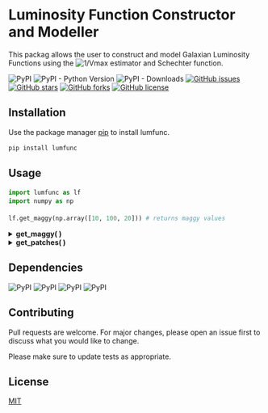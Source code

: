 # Luminosity Function Constructor and Modeller

This packag allows the user to construct and model Galaxian Luminosity Functions using the ![1/Vmax](https://render.githubusercontent.com/render/math?math=/frac{1}{V_{max}}) estimator and Schechter function.  

![PyPI](https://img.shields.io/pypi/v/lumfunc?color=sucess) ![PyPI - Python Version](https://img.shields.io/pypi/pyversions/lumfunc)    ![PyPI - Downloads](https://img.shields.io/pypi/dm/lumfunc?color=blue&label=downloads%20%E2%AC%87)  [![GitHub issues](https://img.shields.io/github/issues/manasveesaraf/lumfunc)](https://github.com/manasveesaraf/lumfunc/issues) [![GitHub stars](https://img.shields.io/github/stars/manasveesaraf/lumfunc)](https://github.com/manasveesaraf/lumfunc/stargazers)   [![GitHub forks](https://img.shields.io/github/forks/manasveesaraf/lumfunc)](https://github.com/manasveesaraf/lumfunc/network)  [![GitHub license](https://img.shields.io/github/license/manasveesaraf/lumfunc)](https://github.com/manasveesaraf/lumfunc/blob/master/LICENSE)

## Installation

Use the package manager [pip](https://pypi.org/project/lumfunc/) to install lumfunc.

```bash
pip install lumfunc
```

## Usage


```python
import lumfunc as lf
import numpy as np

lf.get_maggy(np.array([10, 100, 20])) # returns maggy values
```

<details><summary><b>get_maggy( )</b></summary>
<p>

Converts magnitudes into maggies.

```python
lf.get_maggy(np.array([10, 100, 20])) 
# returns array([1.e-04, 1.e-40, 1.e-08])
```

</p>
</details>

<details><summary><b>get_patches( )</b></summary>
<p>

Divides survey into equally distributed and equally sized patches. Returns labels for patches from RA, Dec, number of patches and patch center guesses.

```python
lf.get_patches(np.array([20, 21, 22, 20, 21, 22]),
            np.array([20, 21, 22, 20, 21, 22]),
            3,
            np.array([[20, 21], [22, 20], [21, 22], [20, 21], [22, 20],
                      [21, 22]]),
            survey='kids',
            numba_installed=True,
            plot_savename='test_patches.png')
# Displays the plot
```

![get_patches](https://raw.githubusercontent.com/manasveesaraf/lumfunc/master/docs/test_patches.png)

</p>
</details>

## Dependencies
![PyPI](https://img.shields.io/pypi/v/astropy?label=astropy)    ![PyPI](https://img.shields.io/pypi/v/numpy?label=numpy)    ![PyPI](https://img.shields.io/pypi/v/scipy?label=scipy)    ![PyPI](https://img.shields.io/pypi/v/matplotlib?label=matplotlib)

## Contributing
Pull requests are welcome. For major changes, please open an issue first to discuss what you would like to change.

Please make sure to update tests as appropriate.

## License
[MIT](https://github.com/manasveesaraf/LuminosityFunction/blob/master/LICENSE)